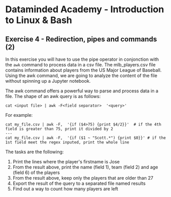 # Dataminded Academy - Introduction to Linux & Bash
## Exercise 4 - Redirection, pipes and commands (2)

In this exercise you will have to use the pipe operator in conjonction with the `awk` command to process data in a csv file. The mlb_players.csv file contains information about players from the US Major League of Baseball. Using the awk command, we are going to analyze the content of the file without spinning up a Jupyter notebook.

The awk command offers a powerful way to parse and process data in a file. The shape of an awk query is as follows:

```
cat <input file> | awk -F<field separator>  '<query>'
```

For example:
```
cat my_file.csv | awk -F,  '{if ($4>75) {print $4/2}}'  # if the 4th field is greater than 75, print it divided by 2
---
cat my_file.csv | awk -F,  '{if ($1 ~ "Scott.*") {print $0}}' # if the 1st field meet the regex inputed, print the whole line
```


The tasks are the following:

1. Print the lines where the player's firstname is Jose
2. From the result above, print the name (field 1), team (field 2) and age (field 6) of the players
3. From the result above, keep only the players that are older than 27
4. Export the result of the query to a separated file named results
5. Find out a way to count how many players are left
